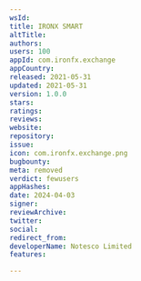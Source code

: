 ```yaml
---
wsId: 
title: IRONX SMART
altTitle: 
authors: 
users: 100
appId: com.ironfx.exchange
appCountry: 
released: 2021-05-31
updated: 2021-05-31
version: 1.0.0
stars: 
ratings: 
reviews: 
website: 
repository: 
issue: 
icon: com.ironfx.exchange.png
bugbounty: 
meta: removed
verdict: fewusers
appHashes: 
date: 2024-04-03
signer: 
reviewArchive: 
twitter: 
social: 
redirect_from: 
developerName: Notesco Limited
features: 

---
```



